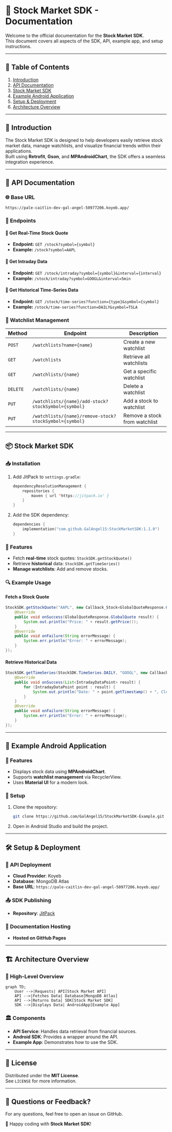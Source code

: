 # 📘 Stock Market SDK - Documentation

Welcome to the official documentation for the **Stock Market SDK**.  
This document covers all aspects of the SDK, API, example app, and setup instructions.

---

## 📌 Table of Contents
1. [Introduction](#introduction)
2. [API Documentation](#api-documentation)
3. [Stock Market SDK](#stock-market-sdk)
4. [Example Android Application](#example-android-application)
5. [Setup & Deployment](#setup--deployment)
6. [Architecture Overview](#architecture-overview)

---

## 🏁 Introduction
The Stock Market SDK is designed to help developers easily retrieve stock market data, manage watchlists, and visualize financial trends within their applications.  
Built using **Retrofit**, **Gson**, and **MPAndroidChart**, the SDK offers a seamless integration experience.

---

## 📡 API Documentation

### 🌐 Base URL
```
https://pale-caitlin-dev-gal-angel-50977206.koyeb.app/
```

### 🔹 Endpoints

#### 📌 Get Real-Time Stock Quote
- **Endpoint:** `GET /stock?symbol={symbol}`  
- **Example:** `/stock?symbol=AAPL`

#### 📌 Get Intraday Data
- **Endpoint:** `GET /stock/intraday?symbol={symbol}&interval={interval}`  
- **Example:** `/stock/intraday?symbol=GOOGL&interval=5min`

#### 📌 Get Historical Time-Series Data
- **Endpoint:** `GET /stock/time-series?function={type}&symbol={symbol}`  
- **Example:** `/stock/time-series?function=DAILY&symbol=TSLA`

### 📌 Watchlist Management

| Method  | Endpoint                                                     | Description                      |
|---------|--------------------------------------------------------------|----------------------------------|
| `POST`  | `/watchlists?name={name}`                                    | Create a new watchlist          |
| `GET`   | `/watchlists`                                               | Retrieve all watchlists         |
| `GET`   | `/watchlists/{name}`                                        | Get a specific watchlist        |
| `DELETE`| `/watchlists/{name}`                                        | Delete a watchlist              |
| `PUT`   | `/watchlists/{name}/add-stock?stockSymbol={symbol}`         | Add a stock to watchlist        |
| `PUT`   | `/watchlists/{name}/remove-stock?stockSymbol={symbol}`      | Remove a stock from watchlist   |

---

## 📦 Stock Market SDK

### 📥 Installation

1. Add JitPack to `settings.gradle`:
   ```kotlin
   dependencyResolutionManagement {
       repositories {
           maven { url 'https://jitpack.io' }
       }
   }
   ```

2. Add the SDK dependency:
   ```kotlin
   dependencies {
       implementation("com.github.GalAngel15:StockMarketSDK:1.1.0")
   }
   ```

### 🚀 Features
- Fetch **real-time** stock quotes: `StockSDK.getStockQuote()`
- Retrieve **historical** data: `StockSDK.getTimeSeries()`
- **Manage watchlists**: Add and remove stocks.

### 🔍 Example Usage

#### Fetch a Stock Quote
```java
StockSDK.getStockQuote("AAPL", new Callback_Stock<GlobalQuoteResponse.GlobalQuote>() {
    @Override
    public void onSuccess(GlobalQuoteResponse.GlobalQuote result) {
        System.out.println("Price: " + result.getPrice());
    }
    @Override
    public void onFailure(String errorMessage) {
        System.err.println("Error: " + errorMessage);
    }
});
```

#### Retrieve Historical Data
```java
StockSDK.getTimeSeries(StockSDK.TimeSeries.DAILY, "GOOGL", new Callback_Stock<List<IntradayDataPoint>>() {
    @Override
    public void onSuccess(List<IntradayDataPoint> result) {
        for (IntradayDataPoint point : result) {
            System.out.println("Date: " + point.getTimestamp() + ", Close: " + point.getClose());
        }
    }
    @Override
    public void onFailure(String errorMessage) {
        System.err.println("Error: " + errorMessage);
    }
});
```

---

## 📱 Example Android Application

### 🌟 Features
- Displays stock data using **MPAndroidChart**.
- Supports **watchlist management** via RecyclerView.
- Uses **Material UI** for a modern look.

### 🔧 Setup
1. Clone the repository:
   ```bash
   git clone https://github.com/GalAngel15/StockMarketSDK-Example.git
   ```
2. Open in Android Studio and build the project.

---

## 🛠️ Setup & Deployment

### 📡 API Deployment
- **Cloud Provider**: Koyeb
- **Database**: MongoDB Atlas
- **Base URL**: `https://pale-caitlin-dev-gal-angel-50977206.koyeb.app/`

### 📤 SDK Publishing
- **Repository**: [JitPack](https://jitpack.io/#GalAngel15/StockMarketSDK)

### 📄 Documentation Hosting
- **Hosted on GitHub Pages**

---

## 🏗️ Architecture Overview

### 🔹 High-Level Overview
```mermaid
graph TD;
    User -->|Requests| API[Stock Market API]
    API -->|Fetches Data| Database[MongoDB Atlas]
    API -->|Returns Data| SDK[Stock Market SDK]
    SDK -->|Displays Data| AndroidApp[Example App]
```

### 🏛 Components

- **API Service**: Handles data retrieval from financial sources.
- **Android SDK**: Provides a wrapper around the API.
- **Example App**: Demonstrates how to use the SDK.

---

## 📜 License

Distributed under the **MIT License**.  
See `LICENSE` for more information.

---

## 💬 Questions or Feedback?
For any questions, feel free to open an issue on GitHub.

🚀 Happy coding with **Stock Market SDK**!
